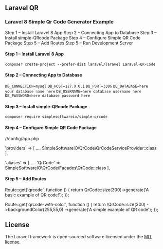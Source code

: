 ## Laravel QR
### Laravel 8 Simple Qr Code Generator Example
Step 1 – Install Laravel 8 App
Step 2 – Connecting App to Database
Step 3 – Install simple-QRcode Package
Step 4 – Configure Simple QR Code Package
Step 5 – Add Routes
Step 5 – Run Development Server

#### Step 1 – Install Laravel 8 App
`composer create-project --prefer-dist laravel/laravel Laravel-QR-Code`

#### Step 2 – Connecting App to Database
 `DB_CONNECTION=mysql`
 `DB_HOST=127.0.0.1`
 `DB_PORT=3306`
 `DB_DATABASE=here your database name here`
 `DB_USERNAME=here database username here`
 `DB_PASSWORD=here database password here`

 #### Step 3 – Install simple-QRcode Package
 `composer require simplesoftwareio/simple-qrcode`

 #### Step 4 – Configure Simple QR Code Package
 //config/app.php

'providers' => [
 ….
 SimpleSoftwareIO\QrCode\QrCodeServiceProvider::class
 ],

'aliases' => [
 ….
 'QrCode' => SimpleSoftwareIO\QrCode\Facades\QrCode::class
 ],

 #### Step 5 – Add Routes
 Route::get('qrcode', function () {
     return QrCode::size(300)->generate('A basic example of QR code!');
 });

 Route::get('qrcode-with-color', function () {
     return \QrCode::size(300)
                     ->backgroundColor(255,55,0)
                     ->generate('A simple example of QR code');
 });
## License

The Laravel framework is open-sourced software licensed under the [MIT license](https://opensource.org/licenses/MIT).
